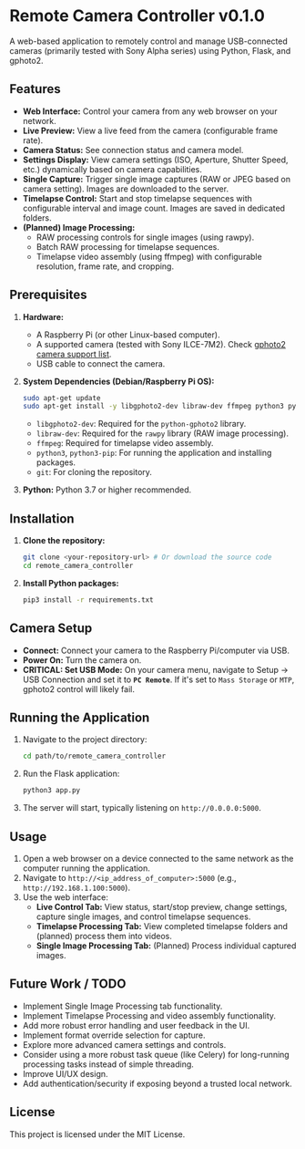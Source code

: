# Remote Camera Controller v0.1.0

A web-based application to remotely control and manage USB-connected cameras (primarily tested with Sony Alpha series) using Python, Flask, and gphoto2.

## Features

* **Web Interface:** Control your camera from any web browser on your network.
* **Live Preview:** View a live feed from the camera (configurable frame rate).
* **Camera Status:** See connection status and camera model.
* **Settings Display:** View camera settings (ISO, Aperture, Shutter Speed, etc.) dynamically based on camera capabilities.
* **Single Capture:** Trigger single image captures (RAW or JPEG based on camera setting). Images are downloaded to the server.
* **Timelapse Control:** Start and stop timelapse sequences with configurable interval and image count. Images are saved in dedicated folders.
* **(Planned) Image Processing:**
    * RAW processing controls for single images (using rawpy).
    * Batch RAW processing for timelapse sequences.
    * Timelapse video assembly (using ffmpeg) with configurable resolution, frame rate, and cropping.

## Prerequisites

1.  **Hardware:**
    * A Raspberry Pi (or other Linux-based computer).
    * A supported camera (tested with Sony ILCE-7M2). Check [gphoto2 camera support list](http://gphoto.org/proj/libgphoto2/support.php).
    * USB cable to connect the camera.

2.  **System Dependencies (Debian/Raspberry Pi OS):**
    ```bash
    sudo apt-get update
    sudo apt-get install -y libgphoto2-dev libraw-dev ffmpeg python3 python3-pip git
    ```
    * `libgphoto2-dev`: Required for the `python-gphoto2` library.
    * `libraw-dev`: Required for the `rawpy` library (RAW image processing).
    * `ffmpeg`: Required for timelapse video assembly.
    * `python3`, `python3-pip`: For running the application and installing packages.
    * `git`: For cloning the repository.

3.  **Python:** Python 3.7 or higher recommended.

## Installation

1.  **Clone the repository:**
    ```bash
    git clone <your-repository-url> # Or download the source code
    cd remote_camera_controller
    ```

2.  **Install Python packages:**
    ```bash
    pip3 install -r requirements.txt
    ```

## Camera Setup

* **Connect:** Connect your camera to the Raspberry Pi/computer via USB.
* **Power On:** Turn the camera on.
* **CRITICAL: Set USB Mode:** On your camera menu, navigate to Setup -> USB Connection and set it to **`PC Remote`**. If it's set to `Mass Storage` or `MTP`, gphoto2 control will likely fail.

## Running the Application

1.  Navigate to the project directory:
    ```bash
    cd path/to/remote_camera_controller
    ```

2.  Run the Flask application:
    ```bash
    python3 app.py
    ```

3.  The server will start, typically listening on `http://0.0.0.0:5000`.

## Usage

1.  Open a web browser on a device connected to the same network as the computer running the application.
2.  Navigate to `http://<ip_address_of_computer>:5000` (e.g., `http://192.168.1.100:5000`).
3.  Use the web interface:
    * **Live Control Tab:** View status, start/stop preview, change settings, capture single images, and control timelapse sequences.
    * **Timelapse Processing Tab:** View completed timelapse folders and (planned) process them into videos.
    * **Single Image Processing Tab:** (Planned) Process individual captured images.

## Future Work / TODO

* Implement Single Image Processing tab functionality.
* Implement Timelapse Processing and video assembly functionality.
* Add more robust error handling and user feedback in the UI.
* Implement format override selection for capture.
* Explore more advanced camera settings and controls.
* Consider using a more robust task queue (like Celery) for long-running processing tasks instead of simple threading.
* Improve UI/UX design.
* Add authentication/security if exposing beyond a trusted local network.

## License

This project is licensed under the MIT License.
